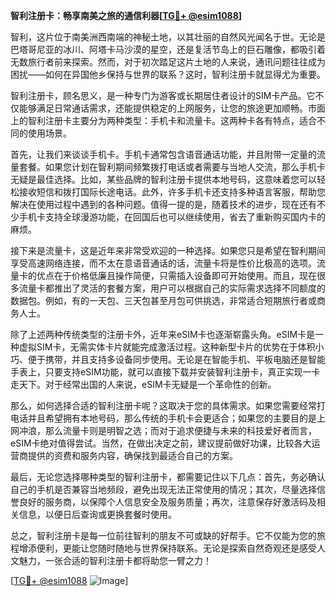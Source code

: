 **智利注册卡：畅享南美之旅的通信利器[[TG💪+ @esim1088](https://t.me/s/esim1088)]**

智利，这片位于南美洲西南端的神秘土地，以其壮丽的自然风光闻名于世。无论是巴塔哥尼亚的冰川、阿塔卡马沙漠的星空，还是复活节岛上的巨石雕像，都吸引着无数旅行者前来探索。然而，对于初次踏足这片土地的人来说，通讯问题往往成为困扰——如何在异国他乡保持与世界的联系？这时，智利注册卡就显得尤为重要。

智利注册卡，顾名思义，是一种专门为游客或长期居住者设计的SIM卡产品。它不仅能够满足日常通话需求，还能提供稳定的上网服务，让您的旅途更加顺畅。市面上的智利注册卡主要分为两种类型：手机卡和流量卡。这两种卡各有特点，适合不同的使用场景。

首先，让我们来谈谈手机卡。手机卡通常包含语音通话功能，并且附带一定量的流量套餐。如果您计划在智利期间频繁拨打电话或者需要与当地人交流，那么手机卡无疑是最佳选择。比如，某些品牌的智利注册卡提供本地号码，这意味着您可以轻松接收短信和拨打国际长途电话。此外，许多手机卡还支持多种语言客服，帮助您解决在使用过程中遇到的各种问题。值得一提的是，随着技术的进步，现在还有不少手机卡支持全球漫游功能，在回国后也可以继续使用，省去了重新购买国内卡的麻烦。

接下来是流量卡，这是近年来非常受欢迎的一种选择。如果您只是希望在智利期间享受高速网络连接，而不太在意语音通话的话，流量卡将是性价比极高的选项。流量卡的优点在于价格低廉且操作简便，只需插入设备即可开始使用。而且，现在很多流量卡都推出了灵活的套餐方案，用户可以根据自己的实际需求选择不同额度的数据包。例如，有的一天包、三天包甚至月包可供挑选，非常适合短期旅行者或商务人士。

除了上述两种传统类型的注册卡外，近年来eSIM卡也逐渐崭露头角。eSIM卡是一种虚拟SIM卡，无需实体卡片就能完成激活过程。这种新型卡片的优势在于体积小巧、便于携带，并且支持多设备同步使用。无论是在智能手机、平板电脑还是智能手表上，只要支持eSIM功能，就可以直接下载并安装智利注册卡，真正实现一卡走天下。对于经常出国的人来说，eSIM卡无疑是一个革命性的创新。

那么，如何选择合适的智利注册卡呢？这取决于您的具体需求。如果您需要经常打电话并且希望拥有本地号码，那么传统的手机卡会更适合；如果您的主要目的是上网冲浪，那么流量卡则是明智之选；而对于追求便捷与未来的科技爱好者而言，eSIM卡绝对值得尝试。当然，在做出决定之前，建议提前做好功课，比较各大运营商提供的资费和服务内容，确保找到最适合自己的方案。

最后，无论您选择哪种类型的智利注册卡，都需要记住以下几点：首先，务必确认自己的手机是否兼容当地频段，避免出现无法正常使用的情况；其次，尽量选择信誉良好的服务商，以保障个人信息安全及服务质量；再次，注意保存好激活码及相关信息，以便日后查询或更换套餐时使用。

总之，智利注册卡是每一位前往智利的朋友不可或缺的好帮手。它不仅能为您的旅程增添便利，更能让您随时随地与世界保持联系。无论是探索自然奇观还是感受人文魅力，一张合适的智利注册卡都将助您一臂之力！

[[TG💪+ @esim1088](https://t.me/s/esim1088) ![Image](https://i.postimg.cc/4NQfJmqS/Snipaste-2025-05-13-00-14-12.png)]